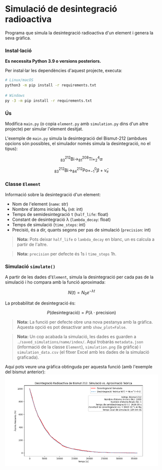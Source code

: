 # Simulació de desintegració radioactiva
Programa que simula la desintegració radioactiva d'un element i genera la seva gràfica.

### Instal·lació
**Es necessita Python 3.9 o versions posteriors.**

Per instal·lar les dependències d'aquest projecte, executa:
```bash
# Linux/macOS
python3 -m pip install -r requirements.txt

# Windows
py -3 -m pip install -r requirements.txt
```

### Ús
Modifica `main.py` (o copia `element.py` amb `simulation.py` dins d'un altre projecte) per simular l'element desitjat.

L'exemple de `main.py` simula la desintegració del Bismut-212 (ambdues opcions són possibles, el simulador només simula la desintegració, no el tipus):
```math
^{212}_{83}\text{Bi} \rightarrow ^{208}_{81}\text{Tl} + ^{4}_{2}\alpha
```
```math
^{212}_{83}\text{Bi} \rightarrow ^{212}_{84}\text{Po} + ^{0}_{-1}\beta + \bar{\nu}_e
```

### Classe `Element`
Informació sobre la desintegració d'un element:
- Nom de l'element (`name`: str)
- Nombre d'àtoms inicials N₀ (`n0`: int)
- Temps de semidesintegració τ (`half_life`: float)
- Constant de desintegració λ (`lambda_decay`: float)
- Temps de simulació (`time_steps`: int)
- Precisió, és a dir, quants segons per pas de simulació (`precision`: int)

> **Nota:** Pots deixar `half_life` o `lambda_decay` en blanc, un es calcula a partir de l'altre.

> **Nota:** `precision` per defecte és 1s i `time_steps` 1h.

### Simulació `simulate()`
A partir de les dades d'`Element`, simula la desintegració per cada pas de la simulació i ho compara amb la funció aproximada:
```math
N(t) = N_0 e^{-\lambda t}
```
La probabilitat de desintegració és:
```math
P(\text{desintegració}) = P(\lambda \cdot \text{precision})
```
> **Nota:** La funció per defecte obre una nova pestanya amb la gràfica. Aquesta opció es pot desactivar amb `show_plot=False`.

> **Nota:** Un cop acabada la simulació, les dades es guarden a `./saved_simulations/name/index/`. Aquí trobaràs `metadata.json` (informació de la classe `Element`), `simulation.png` (la gràfica) i `simulation_data.csv` (el fitxer Excel amb les dades de la simulació graficada).

Aquí pots veure una gràfica obtinguda per aquesta funció (amb l'exemple del bismut anterior):
![Bismut-212](saved_simulations/Bismut-212/2/simulation.png)
